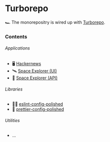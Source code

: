 # Turborepo

🏎️ The monorepositry is wired up with [Turborepo](https://turbo.build/).

### Contents

###### Applications

-   🖥️ [Hackernews](https://github.com/dvakatsiienko/turborepo/tree/main/apps/hackernews)
-   🛰️
    [Space Explorer (UI)](https://github.com/dvakatsiienko/turborepo/tree/main/apps/space-explorer-ui)
-   🚀
    [Space Explorer (API)](https://github.com/dvakatsiienko/turborepo/tree/main/apps/space-explorer-api)

###### Libraries

-   💅🏼
    [eslint-config-polished](https://github.com/dvakatsiienko/turborepo/tree/main/packages/eslint-config-polished)
-   💄
    [prettier-config-polished](https://github.com/dvakatsiienko/turborepo/tree/main/packages/prettier-config-polished)

###### Utilities

-   ...
